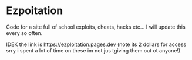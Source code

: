 # Ezpoitation
Code for a site full of school exploits, cheats, hacks etc... I will update this every so often.



IDEK the link is https://ezploitation.pages.dev (note its 2 dollars for access srry i spent a lot of time on these im not jus tgiving them out ot anyone!)
